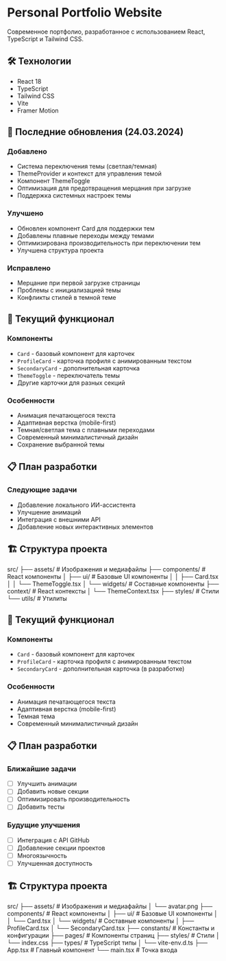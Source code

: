 # Personal Portfolio Website

Современное портфолио, разработанное с использованием React, TypeScript и Tailwind CSS.

## 🛠 Технологии

* React 18
* TypeScript
* Tailwind CSS
* Vite
* Framer Motion

## 🔄 Последние обновления (24.03.2024)

### Добавлено
* Система переключения темы (светлая/темная)
* ThemeProvider и контекст для управления темой
* Компонент ThemeToggle
* Оптимизация для предотвращения мерцания при загрузке
* Поддержка системных настроек темы

### Улучшено
* Обновлен компонент Card для поддержки тем
* Добавлены плавные переходы между темами
* Оптимизирована производительность при переключении тем
* Улучшена структура проекта

### Исправлено
* Мерцание при первой загрузке страницы
* Проблемы с инициализацией темы
* Конфликты стилей в темной теме

## 🚀 Текущий функционал

### Компоненты
* `Card` - базовый компонент для карточек
* `ProfileCard` - карточка профиля с анимированным текстом
* `SecondaryCard` - дополнительная карточка
* `ThemeToggle` - переключатель темы
* Другие карточки для разных секций

### Особенности
* Анимация печатающегося текста
* Адаптивная верстка (mobile-first)
* Темная/светлая тема с плавными переходами
* Современный минималистичный дизайн
* Сохранение выбранной темы

## 📋 План разработки

### Следующие задачи
* Добавление локального ИИ-ассистента
* Улучшение анимаций
* Интеграция с внешними API
* Добавление новых интерактивных элементов

## 🏗 Структура проекта
src/
├── assets/ # Изображения и медиафайлы
├── components/ # React компоненты
│ ├── ui/ # Базовые UI компоненты
│ │ ├── Card.tsx
│ │ └── ThemeToggle.tsx
│ └── widgets/ # Составные компоненты
├── context/ # React контексты
│ └── ThemeContext.tsx
├── styles/ # Стили
└── utils/ # Утилиты


## 🚀 Текущий функционал

### Компоненты
- `Card` - базовый компонент для карточек
- `ProfileCard` - карточка профиля с анимированным текстом
- `SecondaryCard` - дополнительная карточка (в разработке)

### Особенности
- Анимация печатающегося текста
- Адаптивная верстка (mobile-first)
- Темная тема
- Современный минималистичный дизайн

## 📋 План разработки

### Ближайшие задачи
- [ ] Улучшить анимации
- [ ] Добавить новые секции
- [ ] Оптимизировать производительность
- [ ] Добавить тесты

### Будущие улучшения
- [ ] Интеграция с API GitHub
- [ ] Добавление секции проектов
- [ ] Многоязычность
- [ ] Улучшенная доступность

## 🏗 Структура проекта



src/
├── assets/ # Изображения и медиафайлы
│ └── avatar.png
├── components/ # React компоненты
│ ├── ui/ # Базовые UI компоненты
│ │ └── Card.tsx
│ └── widgets/ # Составные компоненты
│ ├── ProfileCard.tsx
│ └── SecondaryCard.tsx
├── constants/ # Константы и конфигурации
├── pages/ # Компоненты страниц
├── styles/ # Стили
│ └── index.css
├── types/ # TypeScript типы
│ └── vite-env.d.ts
├── App.tsx # Главный компонент
└── main.tsx # Точка входа

